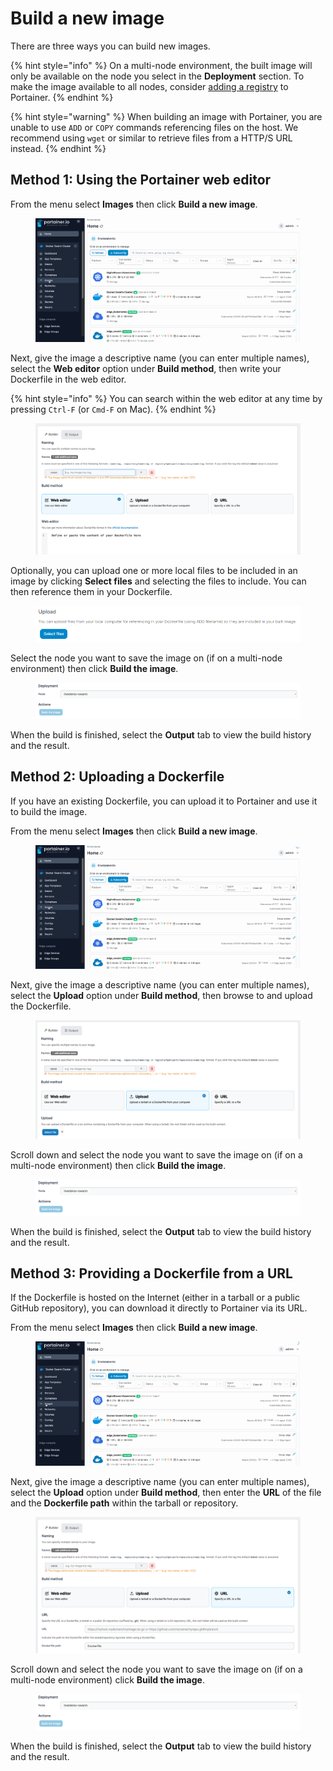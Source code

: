 # Build a new image

There are three ways you can build new images.

{% hint style="info" %}
On a multi-node environment, the built image will only be available on the node you select in the **Deployment** section. To make the image available to all nodes, consider [adding a registry](../../../administering-portainer/registries/add/) to Portainer.
{% endhint %}

{% hint style="warning" %}
When building an image with Portainer, you are unable to use `ADD` or `COPY` commands referencing files on the host. We recommend using `wget` or similar to retrieve files from a HTTP/S URL instead.
{% endhint %}

## Method 1: Using the Portainer web editor

From the menu select **Images** then click **Build a new image**.

<figure><img src="../../../.gitbook/assets/2.15-docker_images_build_image.gif" alt=""><figcaption></figcaption></figure>

Next, give the image a descriptive name (you can enter multiple names), select the **Web editor** option under **Build method**, then write your Dockerfile in the web editor.

{% hint style="info" %}
You can search within the web editor at any time by pressing `Ctrl-F` (or `Cmd-F` on Mac).
{% endhint %}

<figure><img src="../../../.gitbook/assets/2.15-docker_images_build_web_editor.png" alt=""><figcaption></figcaption></figure>

Optionally, you can upload one or more local files to be included in an image by clicking **Select files** and selecting the files to include. You can then reference them in your Dockerfile.

<figure><img src="../../../.gitbook/assets/2.16-images-build-upload.png" alt=""><figcaption></figcaption></figure>

Select the node you want to save the image on (if on a multi-node environment) then click **Build the image**.

<figure><img src="../../../.gitbook/assets/2.15-docker_images_build_deployment.png" alt=""><figcaption></figcaption></figure>

When the build is finished, select the **Output** tab to view the build history and the result.

## Method 2: Uploading a Dockerfile

If you have an existing Dockerfile, you can upload it to Portainer and use it to build the image.

From the menu select **Images** then click **Build a new image**.

<figure><img src="../../../.gitbook/assets/2.15-docker_images_build_image_upload.gif" alt=""><figcaption></figcaption></figure>

Next, give the image a descriptive name (you can enter multiple names), select the **Upload** option under **Build method**, then browse to and upload the Dockerfile.

<figure><img src="../../../.gitbook/assets/2.15-docker_images_build_upload.png" alt=""><figcaption></figcaption></figure>

Scroll down and select the node you want to save the image on (if on a multi-node environment) then click **Build the image**.

<figure><img src="../../../.gitbook/assets/2.15-docker_images_build_deployment.png" alt=""><figcaption></figcaption></figure>

When the build is finished, select the **Output** tab to view the build history and the result.

## Method 3: Providing a Dockerfile from a URL

If the Dockerfile is hosted on the Internet (either in a tarball or a public GitHub repository), you can download it directly to Portainer via its URL.

From the menu select **Images** then click **Build a new image**.

<figure><img src="../../../.gitbook/assets/2.15-docker_images_build_image_URL.gif" alt=""><figcaption></figcaption></figure>

Next, give the image a descriptive name (you can enter multiple names), select the **Upload** option under **Build method**, then enter the **URL** of the file and the **Dockerfile path** within the tarball or repository.

<figure><img src="../../../.gitbook/assets/2.15-docker_images_build_URL.png" alt=""><figcaption></figcaption></figure>

Scroll down and select the node you want to save the image on (if on a multi-node environment) click **Build the image**.

<figure><img src="../../../.gitbook/assets/2.15-docker_images_build_deployment.png" alt=""><figcaption></figcaption></figure>

When the build is finished, select the **Output** tab to view the build history and the result.
